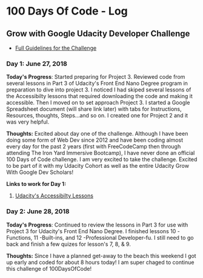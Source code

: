 # 100 Days Of Code - Log

## Grow with Google Udacity Developer Challenge

* [Full Guidelines for the Challenge](https://sites.google.com/udacity.com/gwgdevscholarship/community/100-days-of-code-challenge)

### Day 1: June 27, 2018

**Today's Progress**: Started preparing for Project 3.  Reviewed code from several lessons in Part 3 of Udacity's Front End Nano Degree program in preparation to dive into project 3. I noticed I had skiped several lessons of the Accessibilty lessons that required downloading the code and making it accessible. Then I moved on to set approach Project 3. I started a Google Spreadsheet document (will share link later) with tabs for Instructions, Resources, thoughts, Steps...and so on. I created one for Project 2 and it was very helpful. 

**Thoughts:** Excited about day one of the challenge. Although I have been doing some form of Web Dev since 2012 and have been coding almost every day for the past 2 years (first with FreeCodeCamp then through attending The Iron Yard Immersive Bootcamp), I have never done an official 100 Days of Code challenge. I am very excited to take the challenge.  Excited to be part of it with my Udacity Cohort as well as the entire Udacity Grow With Google Dev Scholars!

**Links to work for Day 1:** 
1. [Udacity's Accessibilty Lessons](https://github.com/carlotapearl/ud891/tree/gh-pages/lesson2-focus)

### Day 2: June 28, 2018

**Today's Progress**: Continued to review the lessons in Part 3 for use with Project 3 for Udacity's Front End Nano Degree. I finished lessons 10 -Functions, 11 -Built-ins, and 12 -Professional Developer-fu. I still need to go back and finish a few quizes for lesson's 7, 8, & 9. 

**Thoughts:** Since I have a planned get-away to the beach this weekend I got up early and coded for about 8 hours today! I am super chaged to continue this challenge of 100DaysOfCode! 

